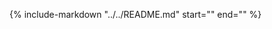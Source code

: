 {%
  include-markdown "../../README.md"
  start="<!-- local: start -->"
  end="<!-- local: end -->"
%}
